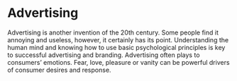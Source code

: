 # Advertising
Advertising is another invention of the 20th century. Some people find it annoying and useless, however, it certainly has its point.
Understanding the human mind and knowing how to use basic psychological principles is key to successful advertising and branding. 
Advertising often plays to consumers’ emotions. 
Fear, love, pleasure or vanity can be powerful drivers of consumer desires and response. 
